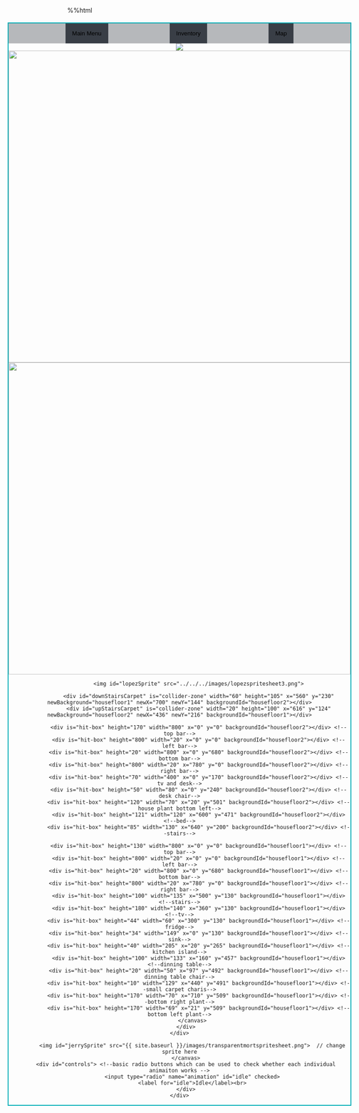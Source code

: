 %%html

<html>
    <div id="gameWrapper" class="gameWrapper">
        <div id="frameWrapper" class="frameWrapper">
            <div id="topMenu">
                <button class="topMenuBtn" id="mainMenuBtn">Main Menu</button>
                <button class="topMenuBtn" id="inventoryBtn">Inventory</button>
                <button class="topMenuBtn" id="mapBtn">Map</button>
            </div>
            <canvas id="gameContainer">
                <img id="loadingScreen" src="../../../images/loadingscreen.png"/>
                <img class="backgroundImage" id="housefloor2" width="768" height="700" src="../../../images/housefloor2.png" showBoxes="true"/>
                <img class="backgroundImage" id="housefloor1" width="768" height="700" src="../../../images/housefloor1.png" showBoxes="false"/>

                <img id="lopezSprite" src="../../../images/lopezspritesheet3.png">

                <div id="downStairsCarpet" is="collider-zone" width="60" height="105" x="560" y="230" newBackground="housefloor1" newX="700" newY="144" backgroundId="housefloor2"></div>
                <div id="upStairsCarpet" is="collider-zone" width="20" height="100" x="616" y="124" newBackground="housefloor2" newX="436" newY="216" backgroundId="housefloor1"></div>

                <div is="hit-box" height="170" width="800" x="0" y="0" backgroundId="housefloor2"></div> <!--top bar-->
                <div is="hit-box" height="800" width="20" x="0" y="0" backgroundId="housefloor2"></div> <!--left bar-->
                <div is="hit-box" height="20" width="800" x="0" y="680" backgroundId="housefloor2"></div> <!--bottom bar-->
                <div is="hit-box" height="800" width="20" x="780" y="0" backgroundId="housefloor2"></div> <!--right bar-->
                <div is="hit-box" height="70" width="400" x="0" y="170" backgroundId="housefloor2"></div> <!--tv and desk-->
                <div is="hit-box" height="50" width="80" x="0" y="240" backgroundId="housefloor2"></div> <!--desk chair-->
                <div is="hit-box" height="120" width="70" x="20" y="501" backgroundId="housefloor2"></div> <!--house plant bottom left-->
                <div is="hit-box" height="121" width="120" x="600" y="471" backgroundId="housefloor2"></div> <!--bed-->
                <div is="hit-box" height="85" width="130" x="640" y="200" backgroundId="housefloor2"></div> <!--stairs-->

                <div is="hit-box" height="130" width="800" x="0" y="0" backgroundId="housefloor1"></div> <!--top bar-->
                <div is="hit-box" height="800" width="20" x="0" y="0" backgroundId="housefloor1"></div> <!--left bar-->
                <div is="hit-box" height="20" width="800" x="0" y="680" backgroundId="housefloor1"></div> <!--bottom bar-->
                <div is="hit-box" height="800" width="20" x="780" y="0" backgroundId="housefloor1"></div> <!--right bar-->
                <div is="hit-box" height="100" width="135" x="500" y="130" backgroundId="housefloor1"></div> <!--stairs-->
                <div is="hit-box" height="180" width="140" x="360" y="130" backgroundId="housefloor1"></div> <!--tv-->
                <div is="hit-box" height="44" width="60" x="300" y="130" backgroundId="housefloor1"></div> <!--fridge-->
                <div is="hit-box" height="34" width="149" x="0" y="130" backgroundId="housefloor1"></div> <!--sink-->
                <div is="hit-box" height="40" width="205" x="20" y="265" backgroundId="housefloor1"></div> <!--kitchen island-->
                <div is="hit-box" height="100" width="133" x="160" y="457" backgroundId="housefloor1"></div> <!--dinning table-->
                <div is="hit-box" height="20" width="50" x="97" y="492" backgroundId="housefloor1"></div> <!--dinning table chair-->
                <div is="hit-box" height="10" width="129" x="440" y="491" backgroundId="housefloor1"></div> <!--small carpet charis-->
                <div is="hit-box" height="170" width="70" x="710" y="509" backgroundId="housefloor1"></div> <!--bottom right plant-->
                <div is="hit-box" height="170" width="69" x="21" y="509" backgroundId="housefloor1"></div> <!--bottom left plant-->
            </canvas>
        </div>
    </div>
</html>

<script src="../../../scripts/app.js" type="module"></script>

<style>
    .frameWrapper {
        margin: auto;
        border: 2px solid #00ADB5;
        text-align: center;
        margin-top: 1%;
    }
    
    .topMenuBtn {
        border: 0px;
        background-color: #393E46;
        padding: 15px;
    }

    .topMenuBtn:hover {
        border: 0px;
        background-color: #393e469f;
        padding: 15px;
    }

    #gameWrapper {
        display: flex; 
        justify-content: center;
    }

    #topMenu {
        display: flex;
        gap: 10px;
        background-color: #393e465c;
        justify-content: space-evenly;
        align-content: center;
        flex-direction: row;
        align-items: stretch;
    }

    #gameFrame {
        background-color: #fff;
        border-top: 2px solid #00ADB5;
    }

    #mortContainer {
        position: absolute;
        left: 500px;
        top: 500px;
    }

    #lopezContainer {
        position: absolute;
    }
</style>

<body>
    <div>
        <canvas id="spriteContainer"> 
        
            <img id="jerrySprite" src="{{ site.baseurl }}/images/transparentmortspritesheet.png">  // change sprite here
        </canvas>
        <div id="controls"> <!--basic radio buttons which can be used to check whether each individual animaiton works -->
            <input type="radio" name="animation" id="idle" checked>
            <label for="idle">Idle</label><br>
        </div>
    </div>
</body>

<script>
    
    // start on page load
    window.addEventListener('load', function () {
        const canvas = document.getElementById('spriteContainer');
        const ctx = canvas.getContext('2d');
        const SPRITE_WIDTH = 18;  
        const SPRITE_HEIGHT = 25; 
        const FRAME_LIMIT = 4;  

        const SCALE_FACTOR = 3;  // control size of sprite on canvas
        canvas.width = SPRITE_WIDTH * SCALE_FACTOR;
        canvas.height = SPRITE_HEIGHT * SCALE_FACTOR;

        class Jerry {
            constructor() {
                this.image = document.getElementById("jerrySprite");
                this.x = 0;
                this.y = 0;
                this.minFrame = 0;
                this.maxFrame = FRAME_LIMIT;
                this.frameX = 0;
                this.frameY = 0;
            }

            turn() {
               const directions = {
                "up": 3
                "down": 0
                "right": 1
                "left": 2
               }
            }

            // draw dog object
            draw(context) {
                context.drawImage(
                    this.image,
                    this.frameX * SPRITE_WIDTH,
                    this.frameY * SPRITE_HEIGHT,
                    SPRITE_WIDTH,
                    SPRITE_HEIGHT,
                    this.x,
                    this.y,
                    canvas.width,
                    canvas.height
                );
            }

            // update frameX of object
            update() {
                if (this.frameX < this.maxFrame) {
                    this.frameX++;
                } else {
                    this.frameX = 0;
                }
            }
        }

        
        const jerry = new Jerry();

        const controls = document.getElementById('controls');
        controls.addEventListener('click', function (event) {
            if (event.target.tagName === 'INPUT') {
                const selectedAnimation = event.target.id;
                switch (selectedAnimation) {
                    case 'idle':
                        jerry.frameY = 0;
                        break;
                    case 'barking':
                        jerry.frameY = 1;
                        break;
                    case 'walking':
                        jerry.frameY = 2;
                        break;
                    default:
                        break;
                }
     jerry.draw(ctx);

            }
        });
    });
</script>